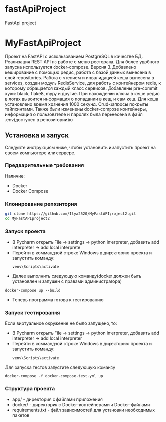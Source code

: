 # fastApiProject
FastApi project 
# MyFastApiProject

Проект на FastAPI с использованием PostgreSQL в качестве БД. Реализация REST API по работе с меню ресторана. Для более удобного запуска используется docker-compose. Версия 3. Добавлено кеширование с помощью редис, работа с базой данных вынесена в слой repositories. Работа с чтением и инвалидацией кеша вынесена в services, создан модуль RedisService, для работы с контейнером redis, к которому обращается каждый класс сервисов. Добавлены pre-commit хуки: black, flake8, mypy и другие. При нахождении ключа в кеше редис в логах вывоится информация о попадании в кеш, и сам кеш. Для кеша установлено время хранения 1000 секунд. Crud-запросы покрыты тайпхинтами. Также были изменены docker-compose контейнеры, информация о пользователе и паролях была перенесена в файл .env(доступен в репозитории)ю
## Установка и запуск

Следуйте инструкциям ниже, чтобы установить и запустить проект на своем компьютере или сервере.

### Предварительные требования

Наличие:

- Docker
- Docker Compose

### Клонирование репозитория

```bash
git clone https://github.com/Ilya2520/MyFastAPIproject2.git
cd MyFastAPIproject2
```

### Запуск проекта

- В Pycharm открыть File -> settings -> python interpreter, добавить add interpreter -> add local interprete
- Перейти в коммандной строке Windows в директорию проекта и запустить команду:
  ```
  venv\Scripts\activate
  ```
- Далее выполнить следующую команду(docker должен быть установлен и запущен с правами администратора)
```
docker-compose up --build
```
- Теперь программа готова к тестированию

### Запуск тестирования
Если виртуальное окружение не было запущено, то:

- В Pycharm открыть File -> settings -> python interpreter, добавить add interpreter -> add local interpreter
- Перейти в коммандной строке Windows в директорию проекта и запустить команду:
  ```
  venv\Scripts\activate
  ```
Для запуска тестов запустите следующую команду
```
docker-compose -f docker-compose-test.yml up
```
### Структура проекта

- app/ - директория с файлами приложения
- docker/ - директория с Docker-контейнерами и Docker-файлами
- requirements.txt - файл зависимостей для установки необходимых пакетов
